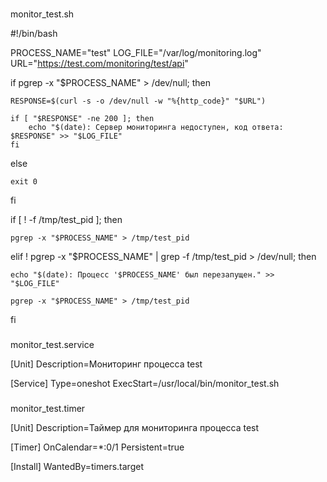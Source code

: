 ###

monitor_test.sh

#!/bin/bash

PROCESS_NAME="test"
LOG_FILE="/var/log/monitoring.log"
URL="https://test.com/monitoring/test/api"

if pgrep -x "$PROCESS_NAME" > /dev/null; then

    RESPONSE=$(curl -s -o /dev/null -w "%{http_code}" "$URL")

    if [ "$RESPONSE" -ne 200 ]; then
        echo "$(date): Сервер мониторинга недоступен, код ответа: $RESPONSE" >> "$LOG_FILE"
    fi
else

    exit 0
fi


if [ ! -f /tmp/test_pid ]; then
    
    pgrep -x "$PROCESS_NAME" > /tmp/test_pid
elif ! pgrep -x "$PROCESS_NAME" | grep -f /tmp/test_pid > /dev/null; then
   
    echo "$(date): Процесс '$PROCESS_NAME' был перезапущен." >> "$LOG_FILE"
   
    pgrep -x "$PROCESS_NAME" > /tmp/test_pid
fi


###

monitor_test.service 


[Unit]
Description=Мониторинг процесса test

[Service]
Type=oneshot
ExecStart=/usr/local/bin/monitor_test.sh

###

monitor_test.timer


[Unit]
Description=Таймер для мониторинга процесса test

[Timer]
OnCalendar=*:0/1
Persistent=true

[Install]
WantedBy=timers.target

